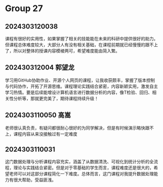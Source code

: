 # Group 27


## 2024303120038

课程有很好的实用性，如果掌握了相关的技能能在未来的科研中提供很好的助力。但课程总体难度较大，大部分人有没有相关基础，在课程前期就已经慢慢的跟不上了，所以对整体的授课内容模棱两可，希望难度能由简入繁。


## 202430312004 郭望龙

学习用GitHub协助作业、开源个人网页的课程，让我收获颇丰，掌握了版本控制与代码协作，开拓了开源思维。课程理论实践结合紧密，内容新颖实用，激发自主学习热情。要是后续能增设计算机语言进行数据分析的内容，像T检验、回归、相关性分析等，那就更完美了，期待课程持续升级！

## 2024303110050 高嵩

老师很认真负责，有疑问都很耐心很好的为同学解决，但是有时候演示略快跟不上，课程内容从来没接触过有一定难度

## 2024303110031

这门数据处理与分析课程内容充实，涵盖了从数据清洗、可视化到统计分析的全流程，理论与实践结合紧密。但是对于零基础的学生而言，课程难度还是很大的，希望老师可以对这部分课程简化一下难度。总体而言，这门课程对我提升数据处理能力有很大帮助，受益匪浅。
